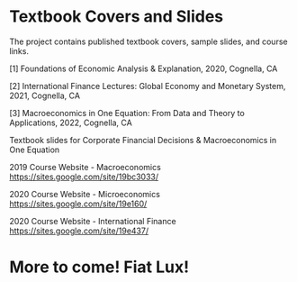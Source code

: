 # Textbook Covers and Slides

The project contains published textbook covers, sample slides, and course links.




[1] Foundations of Economic Analysis & Explanation, 2020, Cognella, CA

[2] International Finance Lectures: Global Economy and Monetary System, 2021, Cognella, CA

[3] Macroeconomics in One Equation: From Data and Theory to Applications, 2022, Cognella, CA


Textbook slides for Corporate Financial Decisions & Macroeconomics in One Equation 


2019 Course Website - Macroeconomics
https://sites.google.com/site/19bc3033/

2020 Course Website - Microeconomics
https://sites.google.com/site/19e160/

2020 Course Website - International Finance
https://sites.google.com/site/19e437/


# More to come! Fiat Lux!




